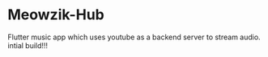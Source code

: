 # Meowzik-Hub
Flutter music  app which uses youtube as a backend server to stream audio. intial build!!!
